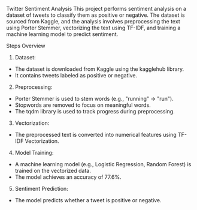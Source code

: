 Twitter Sentiment Analysis
This project performs sentiment analysis on a dataset of tweets to classify them as positive or negative. 
The dataset is sourced from Kaggle, and the analysis involves preprocessing the text using Porter Stemmer, vectorizing the text using TF-IDF, and training a machine learning model to predict sentiment.

Steps Overview
1. Dataset:
  * The dataset is downloaded from Kaggle using the kagglehub library.
  * It contains tweets labeled as positive or negative.

2. Preprocessing:
  * Porter Stemmer is used to stem words (e.g., "running" → "run").
  * Stopwords are removed to focus on meaningful words.
  * The tqdm library is used to track progress during preprocessing.

3. Vectorization:
  * The preprocessed text is converted into numerical features using TF-IDF Vectorization.

4. Model Training:
  * A machine learning model (e.g., Logistic Regression, Random Forest) is trained on the vectorized data.
  * The model achieves an accuracy of 77.6%.

5. Sentiment Prediction:
  * The model predicts whether a tweet is positive or negative.
